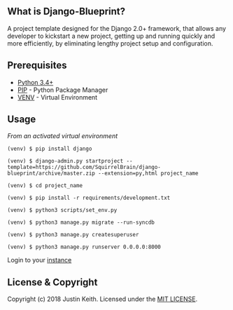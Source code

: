 ## What is Django-Blueprint?
A project template designed for the Django 2.0+ framework, that allows any developer to kickstart a new project, getting up and running quickly and more efficiently, by eliminating lengthy project setup and configuration.

## Prerequisites
* [Python 3.4+](https://www.python.org/downloads/)
* [PIP](https://pip.pypa.io/en/stable/quickstart/) - Python Package Manager
* [VENV](https://docs.python.org/3/library/venv.html) - Virtual Environment

## Usage
*From an activated virtual environment*
```
(venv) $ pip install django

(venv) $ django-admin.py startproject --template=https://github.com/SquirrelBrain/django-blueprint/archive/master.zip --extension=py,html project_name

(venv) $ cd project_name

(venv) $ pip install -r requirements/development.txt

(venv) $ python3 scripts/set_env.py

(venv) $ python3 manage.py migrate --run-syncdb

(venv) $ python3 manage.py createsuperuser

(venv) $ python3 manage.py runserver 0.0.0.0:8000
```
Login to your [instance](http://localhost:8000/admin)

## License & Copyright
Copyright (c) 2018 Justin Keith. Licensed under the [MIT LICENSE](LICENSE.md).